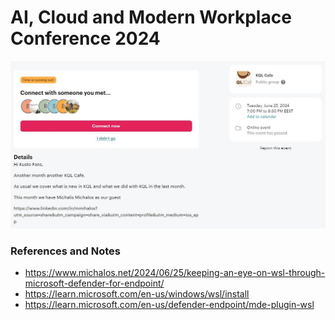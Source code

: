 # AI, Cloud and Modern Workplace Conference 2024

<p align="center">
  <img src="https://raw.githubusercontent.com/cyb3rmik3/presentations/main/202406-kqlcafe/MichalisMichalos-KQLCafe.jpg">
</p>

### References and Notes

- https://www.michalos.net/2024/06/25/keeping-an-eye-on-wsl-through-microsoft-defender-for-endpoint/
- https://learn.microsoft.com/en-us/windows/wsl/install
- https://learn.microsoft.com/en-us/defender-endpoint/mde-plugin-wsl
